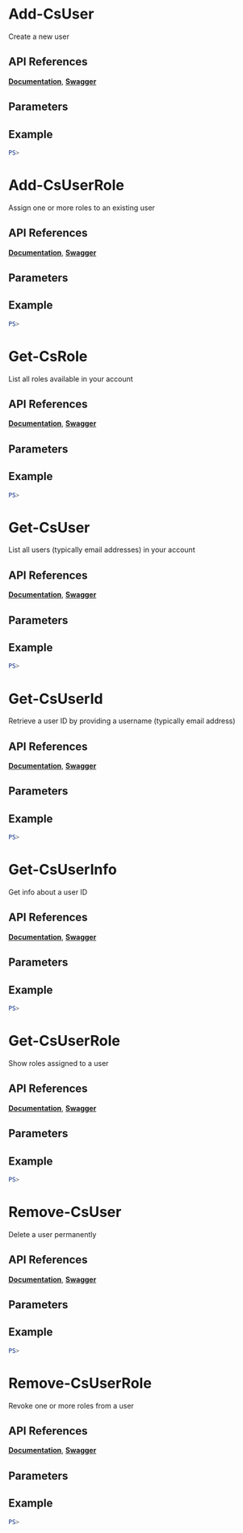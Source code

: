 # Add-CsUser
Create a new user

## API References
**[Documentation]()**, **[Swagger]()**

## Parameters

## Example
```powershell
PS>
```

# Add-CsUserRole
Assign one or more roles to an existing user

## API References
**[Documentation]()**, **[Swagger]()**

## Parameters

## Example
```powershell
PS>
```

# Get-CsRole
List all roles available in your account

## API References
**[Documentation]()**, **[Swagger]()**

## Parameters

## Example
```powershell
PS>
```

# Get-CsUser
List all users (typically email addresses) in your account

## API References
**[Documentation]()**, **[Swagger]()**

## Parameters

## Example
```powershell
PS>
```

# Get-CsUserId
Retrieve a user ID by providing a username (typically email address)

## API References
**[Documentation]()**, **[Swagger]()**

## Parameters

## Example
```powershell
PS>
```

# Get-CsUserInfo
Get info about a user ID

## API References
**[Documentation]()**, **[Swagger]()**

## Parameters

## Example
```powershell
PS>
```

# Get-CsUserRole
Show roles assigned to a user

## API References
**[Documentation]()**, **[Swagger]()**

## Parameters

## Example
```powershell
PS>
```

# Remove-CsUser
Delete a user permanently

## API References
**[Documentation]()**, **[Swagger]()**

## Parameters

## Example
```powershell
PS>
```

# Remove-CsUserRole
Revoke one or more roles from a user

## API References
**[Documentation]()**, **[Swagger]()**

## Parameters

## Example
```powershell
PS>
```